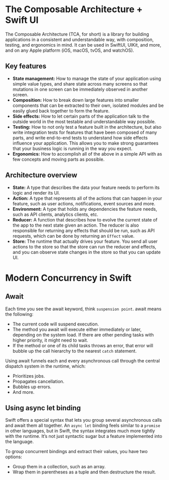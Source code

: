 # The Composable Architecture + Swift UI

The Composable Architecture (TCA, for short) is a library for building applications in a consistent and understandable way, with composition, testing, and ergonomics in mind. It can be used in SwiftUI, UIKit, and more, and on any Apple platform (iOS, macOS, tvOS, and watchOS).

## Key features

* **State management:** How to manage the state of your application using simple value types, and share state across many screens so that mutations in one screen can be immediately observed in another screen.
* **Composition:** How to break down large features into smaller components that can be extracted to their own, isolated modules and be easily glued back together to form the feature.
* **Side effects:** How to let certain parts of the application talk to the outside world in the most testable and understandable way possible.
* **Testing:** How to not only test a feature built in the architecture, but also write integration tests for features that have been composed of many parts, and write end-to-end tests to understand how side effects influence your application. This allows you to make strong guarantees that your business logic is running in the way you expect.
* **Ergonomics:** How to accomplish all of the above in a simple API with as few concepts and moving parts as possible.

## Architecture overview

* **State:** A type that describes the data your feature needs to perform its logic and render its UI.
* **Action:** A type that represents all of the actions that can happen in your feature, such as user actions, notifications, event sources and more.
* **Environment:** A type that holds any dependencies the feature needs, such as API clients, analytics clients, etc.
* **Reducer:** A function that describes how to evolve the current state of the app to the next state given an action. The reducer is also responsible for returning any effects that should be run, such as API requests, which can be done by returning an `Effect` value.
* **Store:** The runtime that actually drives your feature. You send all user actions to the store so that the store can run the reducer and effects, and you can observe state changes in the store so that you can update UI.


# Modern Concurrency in Swift

## Await

Each time you see the await keyword, think `suspension point`. await means the following:

* The current code will suspend execution.
* The method you await will execute either immediately or later, depending on the system load. If there are other pending tasks with higher priority, it might need to wait.
* If the method or one of its child tasks throws an error, that error will bubble up the call hierarchy to the nearest `catch` statement.

Using await funnels each and every asynchronous call through the central dispatch system in the runtime, which:

* Prioritizes jobs.
* Propagates cancellation.
* Bubbles up errors.
* And more.

## Using async let binding

Swift offers a special syntax that lets you group several asynchronous calls and await them all together. An `async let` binding feels similar to a `promise` in other languages, but in Swift, the syntax integrates much more tightly with the runtime. It’s not just syntactic sugar but a feature implemented into the language.

To group concurrent bindings and extract their values, you have two options:

* Group them in a collection, such as an array.
* Wrap them in parentheses as a tuple and then destructure the result.